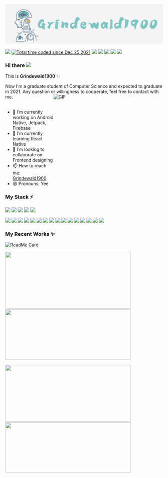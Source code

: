 <p align="center">
  <img src="https://github.com/Grindewald1900/Grindewald1900/blob/master/image/Grindewald.jpg?raw=true">    
</p>  

<p align="left">
    <a href="" alt="Contributors">
        <img src="https://visitor-badge.glitch.me/badge?page_id=Grindewald1900.Grindewald1900" /></a>
    <a href="https://wakatime.com/@62a8741d-035b-492c-99a5-85ec0da2f80d">
        <img src="https://wakatime.com/badge/user/62a8741d-035b-492c-99a5-85ec0da2f80d.svg" alt="Total time coded since Dec 25 2021" /></a>
    <a href="https://github.com/Grindewald1900/Grindewald1900/graphs/contributors" alt="Contributors">
        <img src="https://img.shields.io/github/contributors/Grindewald1900/Grindewald1900" /></a>
    <a href="https://github.com/Grindewald1900/Grindewald1900/pulse" alt="Activity">
        <img src="https://img.shields.io/github/commit-activity/m/Grindewald1900/Grindewald1900" /></a>
    <a href="https://www.youtube.com/channel/UC1RKu9gWG_JPQKy6cnURV1w">
        <img src="https://img.shields.io/badge/video-youtube-red"
            /></a> 
    <a href="https://www.linkedin.com/in/yee-ren-8b63a21a2/">
        <img src="https://img.shields.io/badge/-LinkedIn-black.svg?style=flat-square&logo=linkedin&colorB=555"
            /></a>
     <a href="https://github.com/Grindewald1900/Notebook/blob/master/LICENSE.txt">
        <img src="https://img.shields.io/badge/license-MIT-green"
            /></a> 
</p>


### Hi there <img src="https://media.giphy.com/media/hvRJCLFzcasrR4ia7z/giphy.gif" width="25px">

This is **Grindewald1900** ✨  

Now I'm a graduate student of Computer Science and expected to graduate in 2021. Any question or willingness to cooperate, feel free to contact with me.
<img align="right" alt="GIF" src="https://github.com/Gapur/Gapur/blob/master/coding.gif?raw=true" width="350" height="300" />
<br></br>
- 🔭 I’m currently working on Android Native, Jetpack, Firebase
- 🌱 I’m currently learning React Native
- 👯 I’m looking to collaborate on Frontend designing
- 📫 How to reach me: [Grindewald1900](mailto:grindewald1504@gmail.com)
- 😄 Pronouns: Yee  


### My Stack ⚡
<!-- <code><img height="50" src="https://www.vectorlogo.zone/logos/sqlite/sqlite-ar21.svg"></code> -->
<code><img height="55" src="https://www.vectorlogo.zone/logos/android/android-ar21.svg"></code>
<code><img height="55" src="https://www.vectorlogo.zone/logos/kotlinlang/kotlinlang-ar21.svg"></code>
<code><img height="45" src="https://www.vectorlogo.zone/logos/java/java-horizontal.svg"></code>
<code><img height="50" src="https://www.vectorlogo.zone/logos/unity3d/unity3d-ar21.svg"></code>
<code><img height="40" src="https://cdn.worldvectorlogo.com/logos/c--4.svg"></code>


<code><img height="40" src="https://cdn.worldvectorlogo.com/logos/c-1.svg"></code>
<code><img height="40" src="https://www.vectorlogo.zone/logos/python/python-ar21.svg"></code>
<code><img height="40" src="https://www.vectorlogo.zone/logos/dartlang/dartlang-ar21.svg"></code>
<code><img height="40" src="https://www.vectorlogo.zone/logos/mysql/mysql-ar21.svg"></code>
<code><img height="40" src="https://www.runoob.com/wp-content/uploads/2015/07/restful.gif"></code>
<code><img height="40" src="https://www.vectorlogo.zone/logos/postgresql/postgresql-ar21.svg"></code>
<code><img height="40" src="https://www.vectorlogo.zone/logos/gnu_bash/gnu_bash-ar21.svg"></code>
<code><img height="40" src="https://www.vectorlogo.zone/logos/wordpress/wordpress-ar21.svg"></code>
<code><img height="40" src="https://www.tutorialspoint.com/internet_of_things/images/contiki.jpg"></code>
<code><img height="40" src="https://www.vectorlogo.zone/logos/raspberrypi/raspberrypi-ar21.svg"></code>
<code><img height="40" src="https://www.vectorlogo.zone/logos/arduino/arduino-ar21.svg"></code>
<code><img height="40" src="https://www.vectorlogo.zone/logos/git-scm/git-scm-ar21.svg"></code>
<code><img height="40" src="https://www.vectorlogo.zone/logos/apache_tomcat/apache_tomcat-ar21.svg"></code>
<code><img height="40" src="https://www.vectorlogo.zone/logos/firebase/firebase-ar21.svg"></code>
<code><img height="40" src="https://www.vectorlogo.zone/logos/google_maps/google_maps-ar21.svg"></code>
<code><img height="40" src="https://cdn.worldvectorlogo.com/logos/elastic-kibana.svg"></code>


<!-- <code><img height="40" src="https://www.vectorlogo.zone/logos/w3_html5/w3_html5-ar21.svg"></code> -->
<!-- <code><img height="40" src="https://www.vectorlogo.zone/logos/flutterio/flutterio-ar21.svg"></code> -->
<!-- <code><img height="40" src="https://www.vectorlogo.zone/logos/amazon_aws/amazon_aws-ar21.svg"></code> -->
<!-- <code><img height="40" src="https://www.vectorlogo.zone/logos/golang/golang-ar21.svg"></code> -->



<!-- 
### I'm interested in 😄
<code><img height="50" src="https://raw.githubusercontent.com/bestofjs/bestofjs-webui/master/public/logos/weex.svg"></code>
<code><img height="50" src="https://www.vectorlogo.zone/logos/angular/angular-ar21.svg"></code>
<code><img height="50" src="https://www.vectorlogo.zone/logos/typescriptlang/typescriptlang-ar21.svg"></code>
<code><img height="50" src="https://www.vectorlogo.zone/logos/sass-lang/sass-lang-ar21.svg"></code>
<code><img height="50" src="https://www.vectorlogo.zone/logos/mongodb/mongodb-ar21.svg"></code>
<code><img height="50" src="https://www.vectorlogo.zone/logos/nodejs/nodejs-ar21.svg"></code>
<code><img height="50" src="https://www.vectorlogo.zone/logos/getbootstrap/getbootstrap-ar21.svg"></code>
 -->









### My Recent Works ✨
[![ReadMe Card](https://github-readme-stats.vercel.app/api/pin/?username=Grindewald1900&repo=SherEats)](https://github.com/Grindewald1900/SherEats)

<!-- add &hide=language to hide certain languages in the chart-->
<p>
  <img height="180em" width ="400em"src="https://github-readme-stats.vercel.app/api?username=Grindewald1900&count_private=true&show_icons=true&theme=vue&hide_border=true" />
  <img height="160em" width ="400em" src="https://github-readme-stats.vercel.app/api/top-langs/?username=Grindewald1900&layout=compact&exclude_repo=Unity3d-Game-Design,WizardChess&theme=vue&hide_border=true"/> 
</p>


<p>
  <img height="180em" width="400em" src="https://github-readme-stats.vercel.app/api/wakatime?username=Grindewald1900&theme=vue&hide_border=true" />
  <img height="160em" width="400em"  src="https://wakatime.com/share/@Grindewald1900/00641e9f-e50d-4df4-8d69-4c95ca147288.png" />
</p>


[home]:Grindewald1900/Grindewald1900

[my-url]: https://github.com/Grindewald1900/Grindewald1900
[contributors-shield]: https://img.shields.io/github/contributors/othneildrew/Best-README-Template.svg?style=flat-square
[contributors-url]: [my-url]/graphs/contributors
[forks-shield]: https://img.shields.io/github/forks/othneildrew/Best-README-Template.svg?style=flat-square
[forks-url]: https://github.com/Grindewald1900/Notebook/network/members
[stars-shield]: https://img.shields.io/github/stars/othneildrew/Best-README-Template.svg?style=flat-square
[stars-url]: [my-url]/stargazers
[issues-shield]: https://img.shields.io/github/issues/othneildrew/Best-README-Template.svg?style=flat-square
[issues-url]: [my-url]/issues
[license-shield]: https://img.shields.io/badge/license-MIT-green
[license-url]: [my-url]/blob/master/LICENSE.txt
[linkedin-shield]: https://img.shields.io/badge/-LinkedIn-black.svg?style=flat-square&logo=linkedin&colorB=555
[linkedin-url]: https://www.linkedin.com/in/yee-ren-8b63a21a2/
[product-screenshot]: images/screenshot.png
